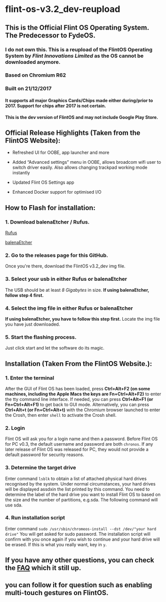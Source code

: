 # flint-os-v3.2_dev-reupload

## This is the Official Flint OS Operating System. The Predecessor to FydeOS.
### I do not own this. This is a reupload of the FlintOS Operating System by *Flint Innovations Limited* as the OS cannot be downloaded anymore.

### Based on Chromium R62
### Built on 21/12/2017

#### It supports all major Graphics Cards/Chips made either during/prior to 2017. Support for chips after 2017 is not certain.

#### This is the dev version of FlintOS and may not include Google Play Store.

## Official Release Highlights (Taken from the FlintOS Website):

* Refreshed UI for OOBE, app launcher and more

* Added “Advanced settings” menu in OOBE, allows broadcom wifi user to switch driver easily. Also allows changing trackpad working mode instantly

* Updated Flint OS Settings app

* Enhanced Docker support for optimised I/O

## How to Flash for installation:

### 1. Download balenaEtcher / Rufus.

[Rufus](https://rufus.ie/)

[balenaEtcher](https://www.balena.io/etcher/)

### 2. Go to the releases page for this GitHub.

Once you're there, download the FlintOS v3.2_dev img file.

### 3. Select your usb in either Rufus or balenaEtcher

The USB should be at least *8 Gigabytes* in size.
**If using balenaEtcher, follow step 4 first.**

### 4. Select the img file in either Rufus or balenaEtcher

**If using balenaEtcher, you have to follow this step first.**
Locate the img file you have just downloaded.

### 5. Start the flashing process.

Just click start and let the software do its magic.

## Installation (Taken From the FlintOS Website.):

### 1. Enter the terminal
After the GUI of Flint OS has been loaded, press **Ctrl+Alt+F2 (on some machines, including the Apple Macs the keys are Fn+Ctrl+Alt+F2)** to enter the tty command line interface. If needed, you can press **Ctrl+Alt+F1 (or Fn+Ctrl+Alt+F1)** to get back to GUI mode. Alternatively, you can press **Ctrl+Alt+t (or Fn+Ctrl+Alt+t)** with the Chromium browser launched to enter the Crosh, then enter ```shell``` to activate the Crosh shell.



### 2. Login
Flint OS will ask you for a login name and then a password. Before Flint OS for PC v0.3, the default username and password are both ```chronos```. If any later release of Flint OS was released for PC, they would not provide a default password for security reasons.



### 3. Determine the target drive
Enter command
  ```lsblk```
to obtain a list of attached physical hard drives recognised by the system. Under normal circumstances, your hard drives will be displayed assdxin the list printed by this command. You need to determine the label of the hard drive you want to install Flint OS to based on the size and the number of partitions, e.g.sda. The following command will use sda.



### 4. Run installation script
Enter command
```sudo /usr/sbin/chromeos-install --dst /dev/"your hard drive"```
You will get asked for sudo password. The installation script will confirm with you once again if you wish to continue and your hard drive will be erased. If this is what you really want, key in ```y```.

## If you have any other questions, you can check the [FAQ](https://flintos.io/faq/) which it still up.
## you can follow it for question such as enabling multi-touch gestures on FlintOS.
